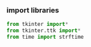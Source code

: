 ### import libraries
```python
from tkinter import*
from tkinter.ttk import*
from time import strftime
```
